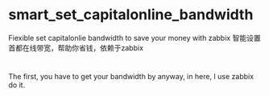 # smart_set_capitalonline_bandwidth
Fiexible set capitalonlie bandwidth to save your money with zabbix 智能设置首都在线带宽，帮助你省钱，依赖于zabbix

# 
The first, you have to get your bandwidth by anyway, in here, I use zabbix do it.
